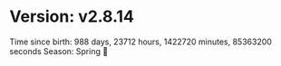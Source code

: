 # Version: v2.8.14
Time since birth: 988 days, 23712 hours, 1422720 minutes, 85363200 seconds
Season: Spring 🌸
